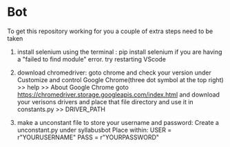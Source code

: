 # Bot

To get this repository working for you a couple of extra steps need to be taken

1. install selenium using the terminal : 
    pip install selenium
    if you are having a "failed to find module" error. try restarting VScode

2. download chromedriver:
    goto chrome and check your version under Customize and control Google Chrome(three dot symbol at the top right) >> help >> About Google Chrome
    goto https://chromedriver.storage.googleapis.com/index.html and download your verisons drivers and place that file directory and use it in constants.py >> DRIVER_PATH

3. make a unconstant file to store your username and password:
    Create a unconstant.py under syllabusbot
    Place within:
        USER = r"YOURUSERNAME"
        PASS = r"YOURPASSWORD"
